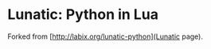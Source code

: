 Lunatic: Python in Lua
======================

Forked from [http://labix.org/lunatic-python](Lunatic page).

